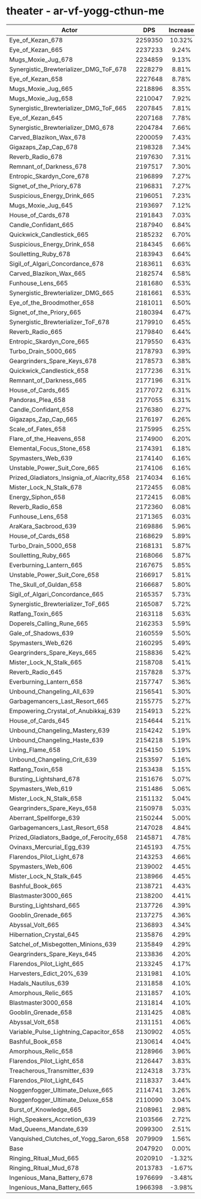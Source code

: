 # theater - ar-vf-yogg-cthun-me
| Actor | DPS | Increase |
|---|:---:|:---:|
|Eye_of_Kezan_678|2259350|10.32%|
|Eye_of_Kezan_665|2237233|9.24%|
|Mugs_Moxie_Jug_678|2234859|9.13%|
|Synergistic_Brewterializer_DMG_ToF_678|2228279|8.81%|
|Eye_of_Kezan_658|2227648|8.78%|
|Mugs_Moxie_Jug_665|2218896|8.35%|
|Mugs_Moxie_Jug_658|2210047|7.92%|
|Synergistic_Brewterializer_DMG_ToF_665|2207845|7.81%|
|Eye_of_Kezan_645|2207168|7.78%|
|Synergistic_Brewterializer_DMG_678|2204784|7.66%|
|Carved_Blazikon_Wax_678|2200059|7.43%|
|Gigazaps_Zap_Cap_678|2198328|7.34%|
|Reverb_Radio_678|2197630|7.31%|
|Remnant_of_Darkness_678|2197517|7.30%|
|Entropic_Skardyn_Core_678|2196899|7.27%|
|Signet_of_the_Priory_678|2196831|7.27%|
|Suspicious_Energy_Drink_665|2196051|7.23%|
|Mugs_Moxie_Jug_645|2193697|7.12%|
|House_of_Cards_678|2191843|7.03%|
|Candle_Confidant_665|2187940|6.84%|
|Quickwick_Candlestick_665|2185232|6.70%|
|Suspicious_Energy_Drink_658|2184345|6.66%|
|Soulletting_Ruby_678|2183943|6.64%|
|Sigil_of_Algari_Concordance_678|2183611|6.63%|
|Carved_Blazikon_Wax_665|2182574|6.58%|
|Funhouse_Lens_665|2181680|6.53%|
|Synergistic_Brewterializer_DMG_665|2181661|6.53%|
|Eye_of_the_Broodmother_658|2181011|6.50%|
|Signet_of_the_Priory_665|2180394|6.47%|
|Synergistic_Brewterializer_ToF_678|2179910|6.45%|
|Reverb_Radio_665|2179840|6.44%|
|Entropic_Skardyn_Core_665|2179550|6.43%|
|Turbo_Drain_5000_665|2178793|6.39%|
|Geargrinders_Spare_Keys_678|2178573|6.38%|
|Quickwick_Candlestick_658|2177236|6.31%|
|Remnant_of_Darkness_665|2177196|6.31%|
|House_of_Cards_665|2177072|6.31%|
|Pandoras_Plea_658|2177055|6.31%|
|Candle_Confidant_658|2176380|6.27%|
|Gigazaps_Zap_Cap_665|2176197|6.26%|
|Scale_of_Fates_658|2175995|6.25%|
|Flare_of_the_Heavens_658|2174900|6.20%|
|Elemental_Focus_Stone_658|2174391|6.18%|
|Spymasters_Web_639|2174140|6.16%|
|Unstable_Power_Suit_Core_665|2174106|6.16%|
|Prized_Gladiators_Insignia_of_Alacrity_658|2174034|6.16%|
|Mister_Lock_N_Stalk_678|2172455|6.08%|
|Energy_Siphon_658|2172415|6.08%|
|Reverb_Radio_658|2172360|6.08%|
|Funhouse_Lens_658|2171365|6.03%|
|AraKara_Sacbrood_639|2169886|5.96%|
|House_of_Cards_658|2168629|5.89%|
|Turbo_Drain_5000_658|2168131|5.87%|
|Soulletting_Ruby_665|2168066|5.87%|
|Everburning_Lantern_665|2167675|5.85%|
|Unstable_Power_Suit_Core_658|2166917|5.81%|
|The_Skull_of_Guldan_658|2166687|5.80%|
|Sigil_of_Algari_Concordance_665|2165357|5.73%|
|Synergistic_Brewterializer_ToF_665|2165087|5.72%|
|Ratfang_Toxin_665|2163118|5.63%|
|Doperels_Calling_Rune_665|2162353|5.59%|
|Gale_of_Shadows_639|2160559|5.50%|
|Spymasters_Web_626|2160295|5.49%|
|Geargrinders_Spare_Keys_665|2158836|5.42%|
|Mister_Lock_N_Stalk_665|2158708|5.41%|
|Reverb_Radio_645|2157828|5.37%|
|Everburning_Lantern_658|2157747|5.36%|
|Unbound_Changeling_All_639|2156541|5.30%|
|Garbagemancers_Last_Resort_665|2155775|5.27%|
|Empowering_Crystal_of_Anubikkaj_639|2154913|5.22%|
|House_of_Cards_645|2154644|5.21%|
|Unbound_Changeling_Mastery_639|2154242|5.19%|
|Unbound_Changeling_Haste_639|2154218|5.19%|
|Living_Flame_658|2154150|5.19%|
|Unbound_Changeling_Crit_639|2153597|5.16%|
|Ratfang_Toxin_658|2153438|5.15%|
|Bursting_Lightshard_678|2151676|5.07%|
|Spymasters_Web_619|2151486|5.06%|
|Mister_Lock_N_Stalk_658|2151132|5.04%|
|Geargrinders_Spare_Keys_658|2150978|5.03%|
|Aberrant_Spellforge_639|2150244|5.00%|
|Garbagemancers_Last_Resort_658|2147028|4.84%|
|Prized_Gladiators_Badge_of_Ferocity_658|2145871|4.78%|
|Ovinaxs_Mercurial_Egg_639|2145193|4.75%|
|Flarendos_Pilot_Light_678|2143253|4.66%|
|Spymasters_Web_606|2139002|4.45%|
|Mister_Lock_N_Stalk_645|2138966|4.45%|
|Bashful_Book_665|2138721|4.43%|
|Blastmaster3000_665|2138200|4.41%|
|Bursting_Lightshard_665|2137726|4.39%|
|Gooblin_Grenade_665|2137275|4.36%|
|Abyssal_Volt_665|2136893|4.34%|
|Hibernation_Crystal_645|2135876|4.29%|
|Satchel_of_Misbegotten_Minions_639|2135849|4.29%|
|Geargrinders_Spare_Keys_645|2133836|4.20%|
|Flarendos_Pilot_Light_665|2133245|4.17%|
|Harvesters_Edict_20%_639|2131981|4.10%|
|Hadals_Nautilus_639|2131858|4.10%|
|Amorphous_Relic_665|2131857|4.10%|
|Blastmaster3000_658|2131814|4.10%|
|Gooblin_Grenade_658|2131425|4.08%|
|Abyssal_Volt_658|2131151|4.06%|
|Variable_Pulse_Lightning_Capacitor_658|2130902|4.05%|
|Bashful_Book_658|2130614|4.04%|
|Amorphous_Relic_658|2128966|3.96%|
|Flarendos_Pilot_Light_658|2126447|3.83%|
|Treacherous_Transmitter_639|2124318|3.73%|
|Flarendos_Pilot_Light_645|2118337|3.44%|
|Noggenfogger_Ultimate_Deluxe_665|2114741|3.26%|
|Noggenfogger_Ultimate_Deluxe_658|2110090|3.04%|
|Burst_of_Knowledge_665|2108961|2.98%|
|High_Speakers_Accretion_639|2103566|2.72%|
|Mad_Queens_Mandate_639|2099300|2.51%|
|Vanquished_Clutches_of_Yogg_Saron_658|2079909|1.56%|
|Base|2047920|0.00%|
|Ringing_Ritual_Mud_665|2020910|-1.32%|
|Ringing_Ritual_Mud_678|2013783|-1.67%|
|Ingenious_Mana_Battery_678|1976699|-3.48%|
|Ingenious_Mana_Battery_665|1966398|-3.98%|
